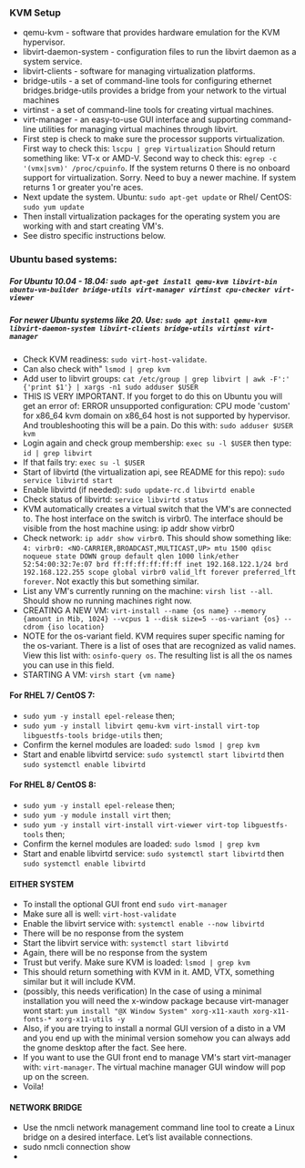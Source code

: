 ### KVM Setup
- qemu-kvm - software that provides hardware emulation for the KVM hypervisor.
- libvirt-daemon-system - configuration files to run the libvirt daemon as a system service.
- libvirt-clients - software for managing virtualization platforms.
- bridge-utils - a set of command-line tools for configuring ethernet bridges.bridge-utils provides a bridge from your network to the virtual machines 
- virtinst - a set of command-line tools for creating virtual machines.
- virt-manager - an easy-to-use GUI interface and supporting command-line utilities for managing virtual machines through libvirt.
- First step is check to make sure the processor supports virtualization. First way to check this: `lscpu | grep Virtualization` Should return something like: VT-x or AMD-V. Second way to check this: `egrep -c '(vmx|svm)' /proc/cpuinfo`. If the system returns 0 there is no onboard support for virtualization. Sorry. Need to buy a newer machine. If system returns 1 or greater you're aces.
- Next update the system. Ubuntu: `sudo apt-get update` or Rhel/ CentOS: `sudo yum update`
- Then install virtualization packages for the operating system you are working with and start creating VM's. 
- See distro specific instructions below.


### Ubuntu based systems: 
##### For Ubuntu 10.04 - 18.04: `sudo apt-get install qemu-kvm libvirt-bin ubuntu-vm-builder bridge-utils virt-manager virtinst cpu-checker virt-viewer`
##### For newer Ubuntu systems like 20. Use: `sudo apt install qemu-kvm libvirt-daemon-system libvirt-clients bridge-utils virtinst virt-manager`
- Check KVM readiness: `sudo virt-host-validate`. 
- Can also check with" `lsmod | grep kvm`
- Add user to libvirt groups: `cat /etc/group | grep libvirt | awk -F':' {'print $1'} | xargs -n1 sudo adduser $USER`
- THIS IS VERY IMPORTANT. If you forget to do this on Ubuntu you will get an error of: ERROR unsupported configuration: CPU mode 'custom' for x86_64 kvm domain on x86_64 host is not supported by hypervisor. And troubleshooting this will be a pain. Do this with: `sudo adduser $USER kvm` 
- Login again and check group membership: `exec su -l $USER` then type: `id | grep libvirt`
- If that fails try: `exec su -l $USER`
- Start of libvirtd (the virtualization api, see README for this repo): `sudo service libvirtd start`
- Enable libvirtd (if needed): `sudo update-rc.d libvirtd enable`
- Check status of libvirtd: `service libvirtd status`
- KVM automatically creates a virtual switch that the VM's are connected to. The host interface on the switch is virbr0. The interface should be visible from the host machine using: ip addr show virbr0
- Check network: `ip addr show virbr0`. This should show something like: `4: virbr0: <NO-CARRIER,BROADCAST,MULTICAST,UP> mtu 1500 qdisc noqueue state DOWN group default qlen 1000 link/ether 52:54:00:32:7e:07 brd ff:ff:ff:ff:ff:ff inet 192.168.122.1/24 brd 192.168.122.255 scope global virbr0 valid_lft forever preferred_lft forever`. Not exactly this but something similar.
- List any VM's currently running on the machine: `virsh list --all`. Should show no running machines right now.
- CREATING A NEW VM: `virt-install --name {os name} --memory {amount in Mib, 1024} --vcpus 1 --disk size=5 --os-variant {os} --cdrom {iso location}`
- NOTE for the os-variant field. KVM requires super specific naming for the os-variant. There is a list of oses that are recognized as valid names. View this list with: `osinfo-query os`. The resulting list is all the os names you can use in this field.
- STARTING A VM: `virsh start {vm name}`

#### For RHEL 7/ CentOS 7: 
- `sudo yum -y install epel-release` then;
- `sudo yum -y install libvirt qemu-kvm virt-install virt-top libguestfs-tools bridge-utils` then;
- Confirm the kernel modules are loaded: `sudo lsmod | grep kvm`
- Start and enable libvirtd service: `sudo systemctl start libvirtd` then `sudo systemctl enable libvirtd`

#### For RHEL 8/ CentOS 8: 
- `sudo yum -y install epel-release` then;
- `sudo yum -y module install virt` then;
- `sudo yum -y install virt-install virt-viewer virt-top libguestfs-tools` then;
- Confirm the kernel modules are loaded: `sudo lsmod | grep kvm`
- Start and enable libvirtd service: `sudo systemctl start libvirtd` then `sudo systemctl enable libvirtd`


#### EITHER SYSTEM
- To install the optional GUI front end `sudo virt-manager`
- Make sure all is well: `virt-host-validate`
- Enable the libvirt service with: `systemctl enable --now libvirtd`
- There will be no response from the system
- Start the libvirt service with: `systemctl start libvirtd`  
- Again, there will be no response from the system
- Trust but verify. Make sure KVM is loaded: `lsmod | grep kvm`
- This should return something with KVM in it. AMD, VTX, something similar but it will include KVM.
- (possibly, this needs verification) In the case of using a minimal installation you will need the x-window package because virt-manager wont start: `yum install "@X Window System" xorg-x11-xauth xorg-x11-fonts-* xorg-x11-utils -y`
- Also, if you are trying to install a normal GUI version of a disto in a VM and you end up with the minimal version somehow you can always add the gnome desktop after the fact. See here.
- If you want to use the GUI front end to manage VM's start virt-manager with: `virt-manager`. The virtual machine manager GUI window will pop up on the screen.
- Voila!
#### NETWORK BRIDGE
- Use the nmcli network management command line tool to create a Linux bridge on a desired interface. Let’s list available connections.
- sudo nmcli connection show
- 

